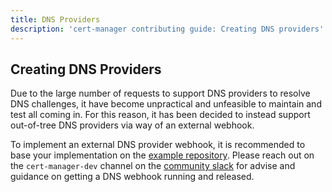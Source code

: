 ```yaml
---
title: DNS Providers
description: 'cert-manager contributing guide: Creating DNS providers'
---
```


## Creating DNS Providers

Due to the large number of requests to support DNS providers to resolve DNS
challenges, it have become unpractical and unfeasible to maintain and test all
coming in. For this reason, it has been decided to instead support out-of-tree
DNS providers via way of an external webhook.

To implement an external DNS provider webhook, it is recommended to base your
implementation on the [example
repository](https://github.com/cert-manager/webhook-example). Please
reach out on the `cert-manager-dev` channel on the [community
slack](https://slack.k8s.io) for advise and guidance on getting a DNS webhook
running and released.